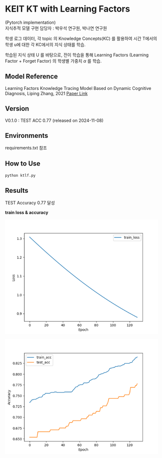 # KEIT KT with Learning Factors

(Pytorch implementation)  
지식추적 모델 구현 담당자 : 박우석 연구원, 박나연 연구원

학생 로그 데이터, 각 topic 의 Knowledge Concepts(KC) 를 활용하여 시간 T에서의 학생 u에 대한 각 KC에서의 지식 상태를 학습.

학습된 지식 상태 U 를 바탕으로, 전이 학습을 통해 Learning Factors (Learning Factor + Forget Factor) 의 학생별 가중치 $\alpha$ 를 학습.


## Model Reference 
Learning Factors Knowledge Tracing Model Based on Dynamic Cognitive Diagnosis, Liping Zhang, 2021
[Paper Link](https://onlinelibrary.wiley.com/doi/10.1155/2021/8777160)

## Version
V0.1.0 : TEST ACC 0.77 (released on 2024-11-08)

## Environments
requirements.txt 참조 

## How to Use
`python ktlf.py`

## Results  
TEST Accuracy 0.77 달성 

**train loss & accuracy**

![](./train_loss.png)

![](./train_test_acc.png)